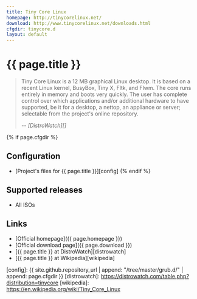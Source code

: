 ```yaml
---
title: Tiny Core Linux
homepage: http://tinycorelinux.net/
download: http://www.tinycorelinux.net/downloads.html
cfgdir: tinycore.d
layout: default
---
```


# {{ page.title }}

> Tiny Core Linux is a 12 MB graphical Linux desktop. It is based on a recent
> Linux kernel, BusyBox, Tiny X, Fltk, and Flwm. The core runs entirely in
> memory and boots very quickly. The user has complete control over which
> applications and/or additional hardware to have supported, be it for a
> desktop, a nettop, an appliance or server; selectable from the project's
> online repository.
>
> -- <cite markdown="1">[DistroWatch][]</cite>


{% if page.cfgdir %}
## Configuration

- [Project's files for {{ page.title }}][config]
{% endif %}


## Supported releases

- All ISOs


## Links

- [Official homepage]({{ page.homepage }})
- [Official download page]({{ page.download }})
- [{{ page.title }} at DistroWatch][distrowatch]
- [{{ page.title }} at Wikipedia][wikipedia]


[config]: {{ site.github.repository_url | append: "/tree/master/grub.d/" | append: page.cfgdir }}
[distrowatch]: https://distrowatch.com/table.php?distribution=tinycore
[wikipedia]: https://en.wikipedia.org/wiki/Tiny_Core_Linux
